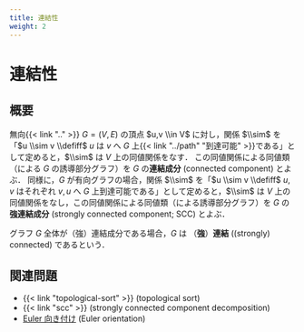 ```yaml
---
title: 連結性
weight: 2
---
```


# 連結性
## 概要
無向{{< link ".." >}} $G = (V,E)$ の頂点 $u,v \\in V$ に対し，関係 $\\sim$ を「$u \\sim v \\defiff$ $u$ は $v$ へ $G$ 上{{< link "../path" "到達可能" >}}である」として定めると，$\\sim$ は $V$ 上の同値関係をなす．
この同値関係による同値類（による $G$ の誘導部分グラフ）を $G$ の**連結成分** (connected component) とよぶ．
同様に，$G$ が有向グラフの場合，関係 $\\sim$ を「$u \\sim v \\defiff$ $u, v$ はそれぞれ $v, u$ へ $G$ 上到達可能である」として定めると，$\\sim$ は $V$ 上の同値関係をなし，この同値関係による同値類（による誘導部分グラフ）を $G$ の**強連結成分** (strongly connected component; SCC) とよぶ．

グラフ $G$ 全体が（強）連結成分である場合，$G$ は （**強**）**連結** ((strongly) connected) であるという．

## 関連問題
* {{< link "topological-sort" >}} (topological sort)
* {{< link "scc" >}} (strongly connected component decomposition)
* [Euler 向き付け](euler-orientation) (Euler orientation)
